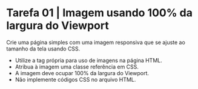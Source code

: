 # Tarefa 01 | Imagem usando 100% da largura do Viewport

Crie uma página simples com uma imagem responsiva que se ajuste ao tamanho da tela usando CSS.

- Utilize a tag própria para uso de imagens na página HTML.
- Atribua à imagem uma classe referência em CSS.
- A imagem deve ocupar 100% da largura do Viewport.
- Não implemente códigos CSS no arquivo HTML.
